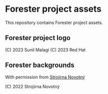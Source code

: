 # Forester project assets

This repository contains Forester project assets.

## Forester project logo

(C) 2023 Sunil Malagi
(C) 2023 Red Hat

## Forester backgrounds

With permission from [Strojírna Novotný](https://www.loader.cz)

(C) 2022 Strojírna Novotný
